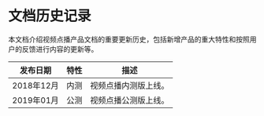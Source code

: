 # 文档历史记录

本文档介绍视频点播产品文档的重要更新历史，包括新增产品的重大特性和按照用户的反馈进行内容的更新等。

|发布日期|特性|描述|
|-|-|-|
|2018年12月|内测|视频点播内测版上线。|
|2019年01月|公测|视频点播公测版上线。|


